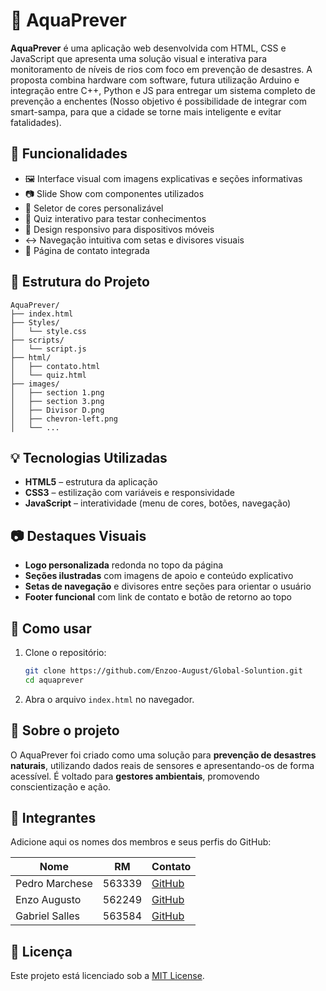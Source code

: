 
# 🌊 AquaPrever

**AquaPrever** é uma aplicação web desenvolvida com HTML, CSS e JavaScript que apresenta uma solução visual e interativa para monitoramento de níveis de rios com foco em prevenção de desastres. A proposta combina hardware com software, futura utilização Arduino e integração entre C++, Python e JS para entregar um sistema completo de prevenção a enchentes (Nosso objetivo é possibilidade de integrar com smart-sampa, para que a cidade se torne mais inteligente e evitar fatalidades).

## 🚀 Funcionalidades

- 🖼️ Interface visual com imagens explicativas e seções informativas
- 📷 Slide Show com componentes utilizados
- 🎨 Seletor de cores personalizável
- 🧠 Quiz interativo para testar conhecimentos
- 📱 Design responsivo para dispositivos móveis
- ↔️ Navegação intuitiva com setas e divisores visuais
- 📩 Página de contato integrada

## 📁 Estrutura do Projeto

```
AquaPrever/
├── index.html
├── Styles/
│   └── style.css
├── scripts/
│   └── script.js
├── html/
│   ├── contato.html
│   └── quiz.html
├── images/
│   ├── section 1.png
│   ├── section 3.png
│   ├── Divisor D.png
│   ├── chevron-left.png
│   └── ...
```

## 💡 Tecnologias Utilizadas

- **HTML5** – estrutura da aplicação
- **CSS3** – estilização com variáveis e responsividade
- **JavaScript** – interatividade (menu de cores, botões, navegação)

## 📷 Destaques Visuais

- **Logo personalizada** redonda no topo da página
- **Seções ilustradas** com imagens de apoio e conteúdo explicativo
- **Setas de navegação** e divisores entre seções para orientar o usuário
- **Footer funcional** com link de contato e botão de retorno ao topo

## 🔧 Como usar

1. Clone o repositório:
   ```bash
   git clone https://github.com/Enzoo-August/Global-Soluntion.git
   cd aquaprever
   ```

2. Abra o arquivo `index.html` no navegador.


## 🧠 Sobre o projeto

O AquaPrever foi criado como uma solução para **prevenção de desastres naturais**, utilizando dados reais de sensores e apresentando-os de forma acessível. É voltado para **gestores ambientais**, promovendo conscientização e ação.

## 👥 Integrantes

Adicione aqui os nomes dos membros e seus perfis do GitHub:

| Nome           | RM     | Contato |
|----------------|--------|---------|
| Pedro Marchese | 563339 | [GitHub](https://github.com/PedroMarchese01) |
| Enzo Augusto   | 562249 | [GitHub](https://github.com/Enzoo-August)    |
| Gabriel Salles | 563584 | [GitHub](https://github.com/gabrielrsalles)  |

## 📜 Licença

Este projeto está licenciado sob a [MIT License](LICENSE).
